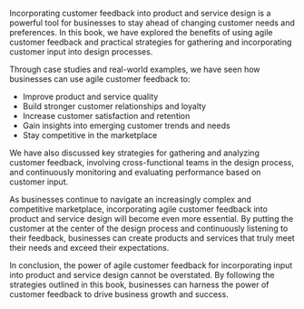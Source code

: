 
Incorporating customer feedback into product and service design is a powerful tool for businesses to stay ahead of changing customer needs and preferences. In this book, we have explored the benefits of using agile customer feedback and practical strategies for gathering and incorporating customer input into design processes.

Through case studies and real-world examples, we have seen how businesses can use agile customer feedback to:

* Improve product and service quality
* Build stronger customer relationships and loyalty
* Increase customer satisfaction and retention
* Gain insights into emerging customer trends and needs
* Stay competitive in the marketplace

We have also discussed key strategies for gathering and analyzing customer feedback, involving cross-functional teams in the design process, and continuously monitoring and evaluating performance based on customer input.

As businesses continue to navigate an increasingly complex and competitive marketplace, incorporating agile customer feedback into product and service design will become even more essential. By putting the customer at the center of the design process and continuously listening to their feedback, businesses can create products and services that truly meet their needs and exceed their expectations.

In conclusion, the power of agile customer feedback for incorporating input into product and service design cannot be overstated. By following the strategies outlined in this book, businesses can harness the power of customer feedback to drive business growth and success.
